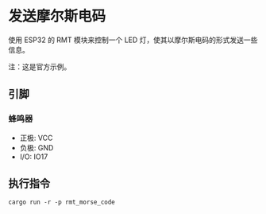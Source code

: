 # 发送摩尔斯电码

使用 ESP32 的 RMT 模块来控制一个 LED 灯，使其以摩尔斯电码的形式发送一些信息。

注：这是官方示例。

## 引脚

### 蜂鸣器

- 正极: VCC
- 负极: GND
- I/O: IO17

## 执行指令

```shell
cargo run -r -p rmt_morse_code
```
